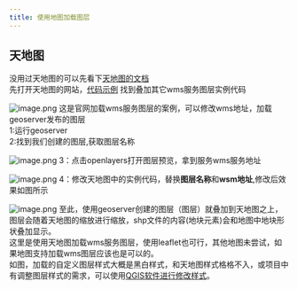 ```yaml
---
title: 使用地图加载图层
---
```

## 天地图
没用过天地图的可以先看下[天地图的文档](https://www.tianditu.gov.cn/)</br>
先打开天地图的网站，[代码示例](http://lbs.tianditu.gov.cn/api/js4.0/examples.html) 找到叠加其它wms服务图层实例代码</br>

![image.png](https://p1-juejin.byteimg.com/tos-cn-i-k3u1fbpfcp/d0ab15f8d4f64c01b4d45f8a99d0bf5f~tplv-k3u1fbpfcp-watermark.image?)
这是官网加载wms服务图层的案例，可以修改wms地址，加载geoserver发布的图层</br>
1:运行geoserver</br>
2:找到我们创建的图层,获取图层名称</br>

![image.png](https://p6-juejin.byteimg.com/tos-cn-i-k3u1fbpfcp/c99979f44cfd4a38933b0915b6613bcf~tplv-k3u1fbpfcp-watermark.image?)
3：点击openlayers打开图层预览，拿到服务wms服务地址

![image.png](https://p6-juejin.byteimg.com/tos-cn-i-k3u1fbpfcp/5cb417405144423088a07b9ed1e66c60~tplv-k3u1fbpfcp-watermark.image?)
4：修改天地图中的实例代码，替换**图层名称**和**wsm地址**,修改后效果如图所示


![image.png](https://p1-juejin.byteimg.com/tos-cn-i-k3u1fbpfcp/390893c4def143adabb5b56fadeba2fc~tplv-k3u1fbpfcp-watermark.image?)
至此，使用geoserver创建的图层（图层）就叠加到天地图之上，图层会随着天地图的缩放进行缩放，shp文件的内容(地块元素)会和地图中地块形状叠加显示。</br>
这里是使用天地图加载wms服务图层，使用leaflet也可行，其他地图未尝试，如果地图支持加载wms图层应该也是可以的。</br>
如图，加载的自定义图层样式大概是黑白样式，和天地图样式格格不入，或项目中有调整图层样式的需求，可以使用[QGIS软件进行修改样式](/blog/QGIS/q1)。</br>